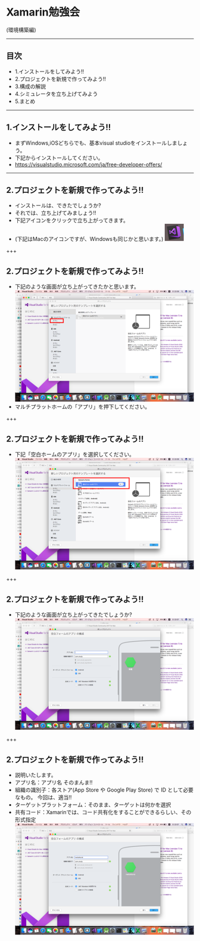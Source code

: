 # Xamarin勉強会
(環境構築編)

---
## 目次

* 1.インストールをしてみよう!!
* 2.プロジェクトを新規で作ってみよう!!
* 3.構成の解説
* 4.シミュレータを立ち上げてみよう
* 5.まとめ
---

## 1.インストールをしてみよう!!
* まずWindows,iOSどちらでも、基本visual studioをインストールしましょう。
* 下記からインストールしてください。
* https://visualstudio.microsoft.com/ja/free-developer-offers/

---
## 2.プロジェクトを新規で作ってみよう!!

* インストールは、できたでしょうか?
* それでは、立ち上げてみましょう!!
* 下記アイコンをクリックで立ち上がってきます。
* (下記はMacのアイコンですが、Windowsも同じかと思います。)
![img0](image/img0.png)

+++
## 2.プロジェクトを新規で作ってみよう!!

* 下記のような画面が立ち上がってきたかと思います。
![img1](image/img1.png)
* マルチプラットホームの「アプリ」を押下してください。

+++
## 2.プロジェクトを新規で作ってみよう!!
* 下記「空白ホームのアプリ」を選択してください。
![img2](image/img2.png)

+++
## 2.プロジェクトを新規で作ってみよう!!
* 下記のような画面が立ち上がってきたでしょうか?
![img3](image/img3.png)

+++
## 2.プロジェクトを新規で作ってみよう!!
* 説明いたします。
* アプリ名：アプリ名 そのまんま!!
* 組織の識別子：各ストア(App Store や Google Play Store) で ID として必要なもの。
今回は、適当!!
* ターゲットプラットフォーム：そのまま、ターゲットは何かを選択
* 共有コード：Xamarinでは、コード共有化をすることができるらしい、その形式指定
![img4](image/img4.png)
